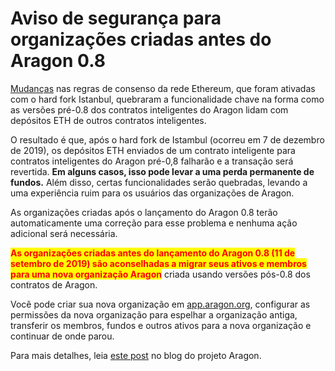 # Aviso de segurança para organizações criadas antes do Aragon 0.8

[Mudanças](https://github.com/aragon/aragonOS/issues/549) nas regras de consenso da rede Ethereum, que foram ativadas com o hard fork Istanbul, quebraram a funcionalidade chave na forma como as versões pré-0.8 dos contratos inteligentes do Aragon lidam com depósitos ETH de outros contratos inteligentes.

O resultado é que, após o hard fork de Istambul (ocorreu em 7 de dezembro de 2019), os depósitos ETH enviados de um contrato inteligente para contratos inteligentes do Aragon pré-0,8 falharão e a transação será revertida. **Em alguns casos, isso pode levar a uma perda permanente de fundos.** Além disso, certas funcionalidades serão quebradas, levando a uma experiência ruim para os usuários das organizações de Aragon.

As organizações criadas após o lançamento do Aragon 0.8 terão automaticamente uma correção para esse problema e nenhuma ação adicional será necessária.

<mark style="color:red;">**As organizações criadas antes do lançamento do Aragon 0.8 (11 de setembro de 2019) são aconselhadas a migrar seus ativos e membros para uma nova organização Aragon**</mark> criada usando versões pós-0.8 dos contratos de Aragon.

Você pode criar sua nova organização em [app.aragon.org](https://app.aragon.org/), configurar as permissões da nova organização para espelhar a organização antiga, transferir os membros, fundos e outros ativos para a nova organização e continuar de onde parou.

Para mais detalhes, leia [este post](https://blog.aragon.org/istanbul-hard-fork-impact/) no blog do projeto Aragon.
